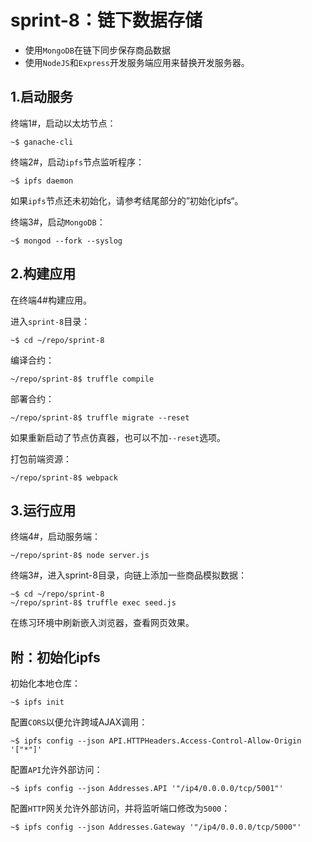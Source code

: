 # sprint-8：链下数据存储

- 使用`MongoDB`在链下同步保存商品数据
- 使用`NodeJS`和`Express`开发服务端应用来替换开发服务器。

## 1.启动服务

终端1#，启动以太坊节点：

```
~$ ganache-cli
```

终端2#，启动`ipfs`节点监听程序：

```
~$ ipfs daemon
```

如果`ipfs`节点还未初始化，请参考结尾部分的”初始化ipfs“。

终端3#，启动`MongoDB`：

```
~$ mongod --fork --syslog
```

## 2.构建应用

在终端4#构建应用。

进入`sprint-8`目录：

```
~$ cd ~/repo/sprint-8
```

编译合约：

```
~/repo/sprint-8$ truffle compile
```

部署合约：

```
~/repo/sprint-8$ truffle migrate --reset
```

如果重新启动了节点仿真器，也可以不加`--reset`选项。

打包前端资源：

```
~/repo/sprint-8$ webpack
```

## 3.运行应用

终端4#，启动服务端：

```
~/repo/sprint-8$ node server.js
```

终端3#，进入sprint-8目录，向链上添加一些商品模拟数据：

```
~$ cd ~/repo/sprint-8
~/repo/sprint-8$ truffle exec seed.js
```

在练习环境中刷新嵌入浏览器，查看网页效果。

## 附：初始化ipfs

初始化本地仓库：

```
~$ ipfs init
```

配置`CORS`以便允许跨域AJAX调用：

```
~$ ipfs config --json API.HTTPHeaders.Access-Control-Allow-Origin '["*"]'
```

配置`API`允许外部访问：
```
~$ ipfs config --json Addresses.API '"/ip4/0.0.0.0/tcp/5001"'
```

配置`HTTP`网关允许外部访问，并将监听端口修改为`5000`：

```
~$ ipfs config --json Addresses.Gateway '"/ip4/0.0.0.0/tcp/5000"'
```